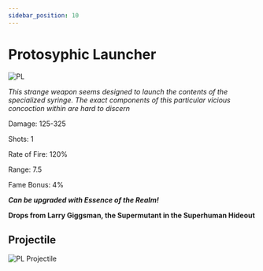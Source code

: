 ```yaml
---
sidebar_position: 10
---
```


# Protosyphic Launcher

![PL](https://vwiki.valorserver.com/api/item/picture/protosyphic%20launcher)

<i>This strange weapon seems designed to launch the contents of the specialized syringe. The exact components of this particular vicious concoction within are hard to discern</i>

Damage: 125-325

Shots: 1

Rate of Fire: 120%

Range: 7.5

Fame Bonus: 4%

***Can be upgraded with Essence of the Realm!***

**Drops from Larry Giggsman, the Supermutant in the Superhuman Hideout**

## Projectile

![PL Projectile](https://cdn.discordapp.com/attachments/953134990428868629/981403612192333824/protosyphic.gif)
